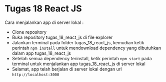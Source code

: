 # Tugas 18 React JS

Cara menjalankan app di server lokal :

- Clone repository
- Buka repository tugas_18_react_js di file explorer
- Jalankan terminal pada folder tugas_18_react_js, kemudian ketik perintah `npm install` untuk mendownload dependency yang dibutuhkan dalam app tugas_18_react_js
- Setelah semua dependency terinstall, ketik perintah `npm start` pada terminal untuk menjalankan app tugas_18_react_js di server lokal
- Selamat, app telah berjalan di server lokal dengan url `http://localhost:3000`
